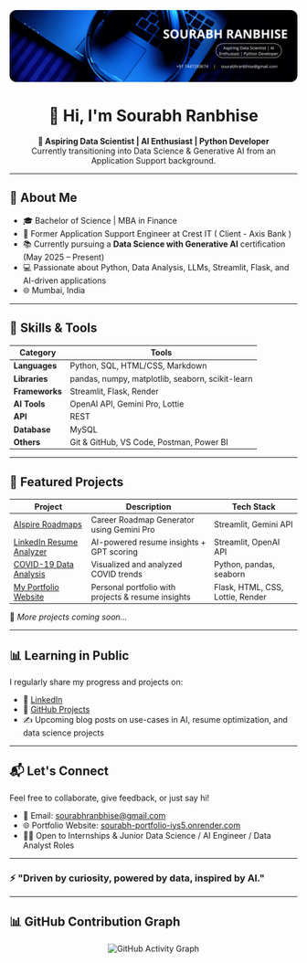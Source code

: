 <p align="center">
  <img src="https://raw.githubusercontent.com/Sourabh301998/Sourabh301998/main/assets/banner.png" alt="Sourabh Ranbhise | Aspiring Data Scientist | AI Enthusiast" style="max-width: 100%; border-radius: 12px;" />
</p>

<h1 align="center">👋 Hi, I'm Sourabh Ranbhise </h1>

<p align="center">
  <b>🎯 Aspiring Data Scientist | AI Enthusiast | Python Developer</b><br>
  Currently transitioning into Data Science & Generative AI from an Application Support background.
</p>

---

## 🧠 About Me

- 🎓 Bachelor of Science | MBA in Finance
- 💼 Former Application Support Engineer at Crest IT ( Client - Axis Bank )
- 📚 Currently pursuing a **Data Science with Generative AI** certification (May 2025 – Present)
- 💻 Passionate about Python, Data Analysis, LLMs, Streamlit, Flask, and AI-driven applications
- 🌐 Mumbai, India


---

## 🧠 Skills & Tools

| Category         | Tools                                                                 |
|------------------|------------------------------------------------------------------------|
| **Languages**     | Python, SQL, HTML/CSS, Markdown                                        |
| **Libraries**     | pandas, numpy, matplotlib, seaborn, scikit-learn                      |
| **Frameworks**    | Streamlit, Flask, Render                                               |
| **AI Tools**      | OpenAI API, Gemini Pro, Lottie                                         |
| **API**           | REST                                                                   |
| **Database**      | MySQL                                                                  |
| **Others**        | Git & GitHub, VS Code, Postman, Power BI                               |


---

## 🚀 Featured Projects

| Project | Description | Tech Stack |
|--------|-------------|------------|
| [AIspire Roadmaps](https://aispire-roadmaps.streamlit.app/) | Career Roadmap Generator using Gemini Pro | Streamlit, Gemini API |
| [LinkedIn Resume Analyzer](https://resumeai.streamlit.app/) | AI-powered resume insights + GPT scoring | Streamlit, OpenAI API |
| [COVID-19 Data Analysis](https://github.com/Sourabh301998/Covid19-Data-Analysis) | Visualized and analyzed COVID trends | Python, pandas, seaborn |
| [My Portfolio Website](https://sourabh-portfolio-iys5.onrender.com) | Personal portfolio with projects & resume insights | Flask, HTML, CSS, Lottie, Render |

🌟 *More projects coming soon...*

---

## 📊 Learning in Public

I regularly share my progress and projects on:

- 🔗 [LinkedIn](https://www.linkedin.com/in/sourabh-ranbhise-67a4ba257/)
- 📁 [GitHub Projects](https://github.com/Sourabh301998)
- ✍️ Upcoming blog posts on use-cases in AI, resume optimization, and data science projects

---

## 📬 Let's Connect

Feel free to collaborate, give feedback, or just say hi!

- 📧 Email: sourabhranbhise@gmail.com  
- 🌐 Portfolio Website: [sourabh-portfolio-iys5.onrender.com](https://sourabh-portfolio-iys5.onrender.com)  
- 🧑‍💻 Open to Internships & Junior Data Science / AI Engineer / Data Analyst Roles  

---

### ⚡ "Driven by curiosity, powered by data, inspired by AI."


---

## 📊 GitHub Contribution Graph

<p align="center">
  <img src="https://github-readme-activity-graph.vercel.app/graph?username=Sourabh301998&theme=gradient&area=true&hide_border=true" alt="GitHub Activity Graph">
</p>
